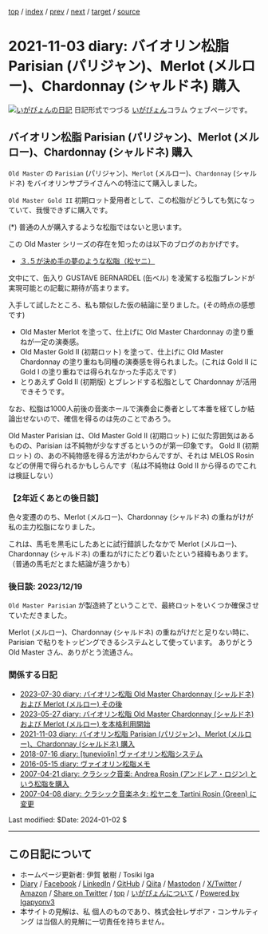 [top](../index.html) 
 / [index](index.html) 
 / [prev](ig211024.html) 
 / [next](../2022/ig220102.html) 
 / [target](https://www.igapyon.jp/igapyon/diary/2021/ig211103.html) 
 / [source](https://github.com/igapyon/diary/blob/master/2021/ig211103.src.md) 

2021-11-03 diary: バイオリン松脂 Parisian (パリジャン)、Merlot (メルロー)、Chardonnay (シャルドネ) 購入
=====================================================================================================
[![いがぴょんの日記](https://www.igapyon.jp/igapyon/diary/images/iga202308_64.jpg "いがぴょん")](https://www.igapyon.jp/igapyon/diary/memo/memoigapyon.html) 日記形式でつづる [いがぴょん](https://www.igapyon.jp/igapyon/diary/memo/memoigapyon.html)コラム ウェブページです。

## バイオリン松脂 Parisian (パリジャン)、Merlot (メルロー)、Chardonnay (シャルドネ) 購入

`Old Master` の `Parisian` (パリジャン)、`Merlot` (メルロー)、`Chardonnay` (シャルドネ) をバイオリンサプライさんへの特注にて購入しました。

`Old Master Gold II` 初期ロット愛用者として、この松脂がどうしても気になっていて、我慢できずに購入です。

(*) 普通の人が購入するような松脂ではないと思います。

この Old Master シリーズの存在を知ったのは以下のブログのおかげです。

- [３.５が決め手の夢のような松脂（松ヤニ）](https://www.256paga252.com/2016/10/31/%EF%BC%93-%EF%BC%95%E3%81%8C%E6%B1%BA%E3%82%81%E6%89%8B%E3%81%AE%E5%A4%A2%E3%81%AE%E3%82%88%E3%81%86%E3%81%AA%E6%9D%BE%E8%84%82-%E6%9D%BE%E3%83%A4%E3%83%8B/)

文中にて、缶入り GUSTAVE BERNARDEL (缶ベル) を凌駕する松脂ブレンドが実現可能との記載に期待が高まります。

入手して試したところ、私も類似した仮の結論に至りました。(その時点の感想です)

- Old Master Merlot を塗って、仕上げに Old Master Chardonnay の塗り重ねが一定の演奏感。
- Old Master Gold II (初期ロット) を塗って、仕上げに Old Master Chardonnay の塗り重ねも同種の演奏感を得られました。(これは Gold II に Gold I の塗り重ねでは得られなかった手応えです)
- とりあえず Gold II (初期版) とブレンドする松脂として Chardonnay が活用できそうです。

なお、松脂は1000人前後の音楽ホールで演奏会に奏者として本番を経てしか結論出せないので、確信を得るのは先のことであろう。

Old Master Parisian は、Old Master Gold II (初期ロット) に似た雰囲気はあるものの、Parisian は不純物が少なすぎるというのが第一印象です。
Gold II (初期ロット) の、あの不純物感を得る方法がわからんですが、それは MELOS Rosin などの併用で得られるかもしらんです（私は不純物は Gold II から得るのでこれは検証しない）

### 【2年近くあとの後日談】

色々変遷ののち、Merlot (メルロー)、Chardonnay (シャルドネ) の重ねがけが私の主力松脂になりました。

これは、馬毛を黒毛にしたあとに試行錯誤したなかで Merlot (メルロー)、Chardonnay (シャルドネ) の重ねがけにたどり着いたという経緯もあります。（普通の馬毛だとまた結論が違うかも）

### 後日談: 2023/12/19

`Old Master Parisian` が製造終了ということで、最終ロットをいくつか確保させていただきました。

Merlot (メルロー)、Chardonnay (シャルドネ) の重ねがけだと足りない時に、Parisian で粘りをトッピングできるシステムとして使っています。
ありがとう Old Master さん、ありがとう流通さん。

### 関係する日記

- [2023-07-30 diary: バイオリン松脂 Old Master Chardonnay (シャルドネ) および Merlot (メルロー) その後](https://www.igapyon.jp/igapyon/diary/2023/ig230730.html)
- [2023-05-27 diary: バイオリン松脂 Old Master Chardonnay (シャルドネ) および Merlot (メルロー) を本格利用開始](https://www.igapyon.jp/igapyon/diary/2023/ig230527.html)
- [2021-11-03 diary: バイオリン松脂 Parisian (パリジャン)、Merlot (メルロー)、Chardonnay (シャルドネ) 購入](https://www.igapyon.jp/igapyon/diary/2021/ig211103.html)
- [2018-07-16 diary: [tuneviolin] ヴァイオリン松脂システム](https://www.igapyon.jp/igapyon/diary/2018/ig180716.html)
- [2016-05-15 diary: ヴァイオリン松脂メモ](https://www.igapyon.jp/igapyon/diary/2016/ig160515.html)
- [2007-04-21 diary: クラシック音楽: Andrea Rosin (アンドレア・ロジン) という松脂を購入](https://www.igapyon.jp/igapyon/diary/2007/ig070421.html)
- [2007-04-08 diary: クラシック音楽ネタ: 松ヤニを Tartini Rosin (Green) に変更](https://www.igapyon.jp/igapyon/diary/2007/ig070408.html)

Last modified: $Date: 2024-01-02 $


----------------------------------------------------------------------------------------------------

## この日記について

* ホームページ更新者: 伊賀 敏樹 / Tosiki Iga
* [Diary](https://www.igapyon.jp/igapyon/diary/) / [Facebook](https://www.facebook.com/igapyon) / [LinkedIn](https://www.linkedin.com/in/toshikiiga) / [GitHub](https://github.com/igapyon) / [Qiita](https://qiita.com/igapyon) / [Mastodon](https://social.vivaldi.net/@igapyon) / [X/Twitter](https://twitter.com/ToshikiIga) / [Amazon](https://www.amazon.co.jp/%E4%BC%8A%E8%B3%80-%E6%95%8F%E6%A8%B9/e/B004LTQWCQ) / 
[Share on Twitter](https://twitter.com/intent/tweet?hashtags=igapyon%2Cdiary%2C%E3%81%84%E3%81%8C%E3%81%B4%E3%82%87%E3%82%93&text=%E3%83%90%E3%82%A4%E3%82%AA%E3%83%AA%E3%83%B3%E6%9D%BE%E8%84%82+Parisian+%28%E3%83%91%E3%83%AA%E3%82%B8%E3%83%A3%E3%83%B3%29%E3%80%81Merlot+%28%E3%83%A1%E3%83%AB%E3%83%AD%E3%83%BC%29%E3%80%81Chardonnay+%28%E3%82%B7%E3%83%A3%E3%83%AB%E3%83%89%E3%83%8D%29+%E8%B3%BC%E5%85%A5&url=https%3A%2F%2Fwww.igapyon.jp%2Figapyon%2Fdiary%2F2021%2Fig211103.html) / [top](../index.html) / [いがぴょんについて](https://www.igapyon.jp/igapyon/diary/memo/memoigapyon.html) / [Powered by Igapyonv3](https://github.com/igapyon/igapyonv3)
* 本サイトの見解は、私 個人のものであり、株式会社レザボア・コンサルティング は当個人的見解に一切責任を持ちません。 
